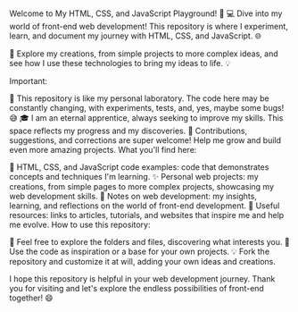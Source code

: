 Welcome to My HTML, CSS, and JavaScript Playground! 🚀
💻 Dive into my world of front-end web development! This repository is where I experiment, learn, and document my journey with HTML, CSS, and JavaScript. 🌐

🎨 Explore my creations, from simple projects to more complex ideas, and see how I use these technologies to bring my ideas to life. 💡

Important:

🚧 This repository is like my personal laboratory. The code here may be constantly changing, with experiments, tests, and, yes, maybe some bugs! 😅
🎓 I am an eternal apprentice, always seeking to improve my skills. This space reflects my progress and my discoveries.
🙌 Contributions, suggestions, and corrections are super welcome! Help me grow and build even more amazing projects.
What you'll find here:

📁 HTML, CSS, and JavaScript code examples: code that demonstrates concepts and techniques I'm learning.
✨ Personal web projects: my creations, from simple pages to more complex projects, showcasing my web development skills.
📝 Notes on web development: my insights, learning, and reflections on the world of front-end development.
🔗 Useful resources: links to articles, tutorials, and websites that inspire me and help me evolve.
How to use this repository:

🔎 Feel free to explore the folders and files, discovering what interests you.
🚀 Use the code as inspiration or a base for your own projects.
💡 Fork the repository and customize it at will, adding your own ideas and creations.

I hope this repository is helpful in your web development journey. Thank you for visiting and let's explore the endless possibilities of front-end together! 😄
